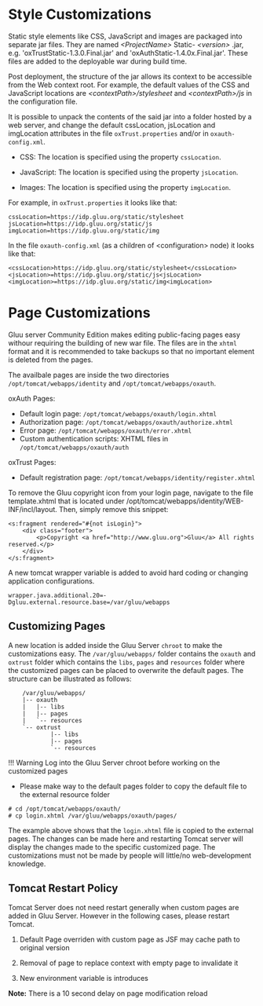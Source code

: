 # Style Customizations
Static style elements like CSS, JavaScript and images are packaged into
separate jar files. They are named _\<ProjectName\>_ Static-
_\<version\>_ .jar, e.g. 'oxTrustStatic-1.3.0.Final.jar' and
'oxAuthStatic-1.4.0x.Final.jar'. These files are added to the deployable
war during build time.

Post deployment, the structure of the jar allows its context to be
accessible from the Web context root. For example, the default values of
the CSS and JavaScript locations are *\<contextPath\>/stylesheet* and
*\<contextPath\>/js* in the configuration file.

It is possible to unpack the contents of the said jar into a folder
hosted by a web server, and change the default cssLocation, jsLocation
and imgLocation attributes in the file `oxTrust.properties` and/or in
`oxauth-config.xml`.

* CSS: The location is specified using the property `cssLocation`.

* JavaScript: The location is specified using the property `jsLocation`.

* Images: The location is specified using the property `imgLocation`.

For example, in `oxTrust.properties` it looks like that:

```
cssLocation=https://idp.gluu.org/static/stylesheet
jsLocation=https://idp.gluu.org/static/js
imgLocation=https://idp.gluu.org/static/img
```

In the file `oxauth-config.xml` (as a children of \<configuration\>
node) it looks like that:

```
<cssLocation>https://idp.gluu.org/static/stylesheet</cssLocation>
<jsLocation>=https://idp.gluu.org/static/js<jsLocation>
<imgLocation>=https://idp.gluu.org/static/img<imgLocation>
```

# Page Customizations

Gluu server Community Edition makes editing public-facing pages easy
withour requiring the building of new war file. The files are in the
`xhtml` format and it is recommended to take backups so that no 
important element is deleted from the pages.

The availbale pages are inside the two directories `/opt/tomcat/webapps/identity` and
`/opt/tomcat/webapps/oxauth`.

oxAuth Pages:
- Default login page: `/opt/tomcat/webapps/oxauth/login.xhtml`
- Authorization page: `/opt/tomcat/webapps/oxauth/authorize.xhtml`
- Error page: `/opt/tomcat/webapps/oxauth/error.xhtml`
- Custom authentication scripts: XHTML files in `/opt/tomcat/webapps/oxauth/auth`

oxTrust Pages:

- Default registration page: `/opt/tomcat/webapps/identity/register.xhtml`

To remove the Gluu copyright icon from your login page, navigate to the file template.xhtml that is located under /opt/tomcat/webapps/identity/WEB-INF/incl/layout. Then, simply remove this snippet:
```
<s:fragment rendered="#{not isLogin}">
    <div class="footer">
        <p>Copyright <a href="http://www.gluu.org">Gluu</a> All rights reserved.</p>
    </div>
</s:fragment>
```
A new tomcat wrapper variable is added to avoid hard coding or changing application configurations. 
```
wrapper.java.additional.20=-Dgluu.external.resource.base=/var/gluu/webapps
```

## Customizing Pages
A new location is added inside the Gluu Server `chroot` to make the customizations easy. 
The `/var/gluu/webapps/` folder contains the `oxauth` and `oxtrust` folder which 
contains the `libs`, `pages` and `resources` folder where the customized pages can 
be placed to overwrite the default pages. The structure can be illustrated as follows:

```
    /var/gluu/webapps/
	|-- oxauth
	|   |-- libs
	|   |-- pages
	|   `-- resources
	`-- oxtrust
    		|-- libs
    		|-- pages
    		`-- resources
```

!!! Warning
    Log into the Gluu Server chroot before working on the customized pages

* Please make way to the default pages folder to copy the default file to the external resource folder
```
# cd /opt/tomcat/webapps/oxauth/
# cp login.xhtml /var/gluu/webapps/oxauth/pages/ 
```
The example above shows that the `login.xhtml` file is copied to the external pages. 
The changes can be made here and restarting Tomcat server will display the changes 
made to the specific customized page. The customizations must not be made by people 
will little/no web-development knowledge.

## Tomcat Restart Policy
Tomcat Server does not need restart generally when custom pages are added in Gluu Server. 
However in the following cases, please restart Tomcat.

1. Default Page overriden with custom page as JSF may cache path to original version

2. Removal of page to replace context with empty page to invalidate it

3. New environment variable is introduces

**Note:** There is a 10 second delay on page modification reload